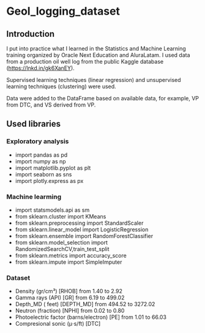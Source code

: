 # Geol_logging_dataset

## Introduction

I put into practice what I learned in the Statistics and Machine Learning training organized by Oracle Next Education and AluraLatam. 
I used data from a production oil well log from the public Kaggle database (https://lnkd.in/gk6XanEY).

Supervised learning techniques (linear regression) and unsupervised learning techniques (clustering) were used.

Data were added to the DataFrame based on available data, for example, VP from DTC, and VS derived from VP.

## Used libraries
### Exploratory analysis
* import pandas as pd
* import numpy as np
* import matplotlib.pyplot as plt
* import seaborn as sns
* import plotly.express as px

### Machine learming
* import statsmodels.api as sm
* from sklearn.cluster import KMeans
* from sklearn.preprocessing import StandardScaler
* from sklearn.linear_model import LogisticRegression
* from sklearn.ensemble import RandomForestClassifier
* from sklearn.model_selection import RandomizedSearchCV,train_test_split
* from sklearn.metrics import accuracy_score
* from sklearn.impute import SimpleImputer

### Dataset
* Density (gr/cm³) [RHOB] from 1.40 to 2.92
* Gamma rays (API) [GR] from 6.19 to 499.02
* Depth_MD ( feet) [DEPTH_MD] from 494.52 to 3272.02
* Neutron  (fraction) [NPHI]  from 0.02 to 0.80
* Photoelectric factor (barns/electron) [PE] from 1.01 to 66.03
* Compresional sonic (μ⋅s/ft) [DTC]


